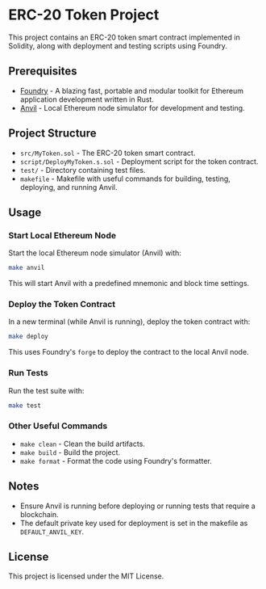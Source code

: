# ERC-20 Token Project

This project contains an ERC-20 token smart contract implemented in Solidity, along with deployment and testing scripts using Foundry.

## Prerequisites

- [Foundry](https://github.com/foundry-rs/foundry) - A blazing fast, portable and modular toolkit for Ethereum application development written in Rust.
- [Anvil](https://github.com/foundry-rs/anvil) - Local Ethereum node simulator for development and testing.

## Project Structure

- `src/MyToken.sol` - The ERC-20 token smart contract.
- `script/DeployMyToken.s.sol` - Deployment script for the token contract.
- `test/` - Directory containing test files.
- `makefile` - Makefile with useful commands for building, testing, deploying, and running Anvil.

## Usage

### Start Local Ethereum Node

Start the local Ethereum node simulator (Anvil) with:

```bash
make anvil
```

This will start Anvil with a predefined mnemonic and block time settings.

### Deploy the Token Contract

In a new terminal (while Anvil is running), deploy the token contract with:

```bash
make deploy
```

This uses Foundry's `forge` to deploy the contract to the local Anvil node.

### Run Tests

Run the test suite with:

```bash
make test
```

### Other Useful Commands

- `make clean` - Clean the build artifacts.
- `make build` - Build the project.
- `make format` - Format the code using Foundry's formatter.

## Notes

- Ensure Anvil is running before deploying or running tests that require a blockchain.
- The default private key used for deployment is set in the makefile as `DEFAULT_ANVIL_KEY`.

## License

This project is licensed under the MIT License.
